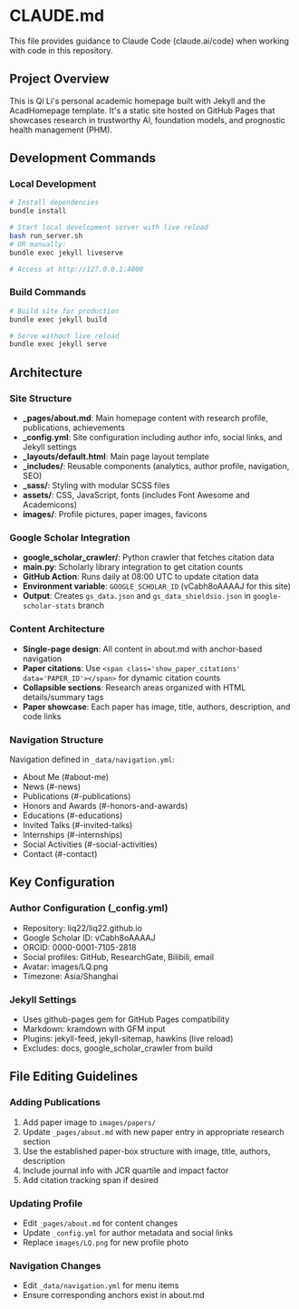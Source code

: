 # CLAUDE.md

This file provides guidance to Claude Code (claude.ai/code) when working with code in this repository.

## Project Overview

This is Qi Li's personal academic homepage built with Jekyll and the AcadHomepage template. It's a static site hosted on GitHub Pages that showcases research in trustworthy AI, foundation models, and prognostic health management (PHM).

## Development Commands

### Local Development
```bash
# Install dependencies
bundle install

# Start local development server with live reload
bash run_server.sh
# OR manually:
bundle exec jekyll liveserve

# Access at http://127.0.0.1:4000
```

### Build Commands
```bash
# Build site for production
bundle exec jekyll build

# Serve without live reload
bundle exec jekyll serve
```

## Architecture

### Site Structure
- **_pages/about.md**: Main homepage content with research profile, publications, achievements
- **_config.yml**: Site configuration including author info, social links, and Jekyll settings  
- **_layouts/default.html**: Main page layout template
- **_includes/**: Reusable components (analytics, author profile, navigation, SEO)
- **_sass/**: Styling with modular SCSS files
- **assets/**: CSS, JavaScript, fonts (includes Font Awesome and Academicons)
- **images/**: Profile pictures, paper images, favicons

### Google Scholar Integration
- **google_scholar_crawler/**: Python crawler that fetches citation data
- **main.py**: Scholarly library integration to get citation counts
- **GitHub Action**: Runs daily at 08:00 UTC to update citation data
- **Environment variable**: `GOOGLE_SCHOLAR_ID` (vCabh8oAAAAJ for this site)
- **Output**: Creates `gs_data.json` and `gs_data_shieldsio.json` in `google-scholar-stats` branch

### Content Architecture
- **Single-page design**: All content in about.md with anchor-based navigation
- **Paper citations**: Use `<span class='show_paper_citations' data='PAPER_ID'></span>` for dynamic citation counts
- **Collapsible sections**: Research areas organized with HTML details/summary tags
- **Paper showcase**: Each paper has image, title, authors, description, and code links

### Navigation Structure
Navigation defined in `_data/navigation.yml`:
- About Me (#about-me)
- News (#-news) 
- Publications (#-publications)
- Honors and Awards (#-honors-and-awards)
- Educations (#-educations)
- Invited Talks (#-invited-talks)
- Internships (#-internships)
- Social Activities (#-social-activities)
- Contact (#-contact)

## Key Configuration

### Author Configuration (_config.yml)
- Repository: liq22/liq22.github.io
- Google Scholar ID: vCabh8oAAAAJ  
- ORCID: 0000-0001-7105-2818
- Social profiles: GitHub, ResearchGate, Bilibili, email
- Avatar: images/LQ.png
- Timezone: Asia/Shanghai

### Jekyll Settings
- Uses github-pages gem for GitHub Pages compatibility
- Markdown: kramdown with GFM input
- Plugins: jekyll-feed, jekyll-sitemap, hawkins (live reload)
- Excludes: docs, google_scholar_crawler from build

## File Editing Guidelines

### Adding Publications
1. Add paper image to `images/papers/`
2. Update `_pages/about.md` with new paper entry in appropriate research section
3. Use the established paper-box structure with image, title, authors, description
4. Include journal info with JCR quartile and impact factor
5. Add citation tracking span if desired

### Updating Profile
- Edit `_pages/about.md` for content changes
- Update `_config.yml` for author metadata and social links  
- Replace `images/LQ.png` for new profile photo

### Navigation Changes
- Edit `_data/navigation.yml` for menu items
- Ensure corresponding anchors exist in about.md